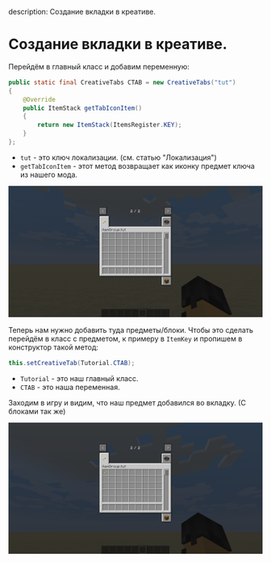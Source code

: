 description: Создание вкладки в креативе.

# Создание вкладки в креативе.

Перейдём в главный класс и добавим переменную:
```java
public static final CreativeTabs CTAB = new CreativeTabs("tut")
{
    @Override
    public ItemStack getTabIconItem()
    {
        return new ItemStack(ItemsRegister.KEY);
    }
};
```

* `tut` - это ключ локализации. (см. статью "Локализация")
* `getTabIconItem` - этот метод возвращает как иконку предмет ключа из нашего мода.

[![Вкладка 1](images/tab_1.png)](images/tab_1.png)

Теперь нам нужно добавить туда предметы/блоки. Чтобы это сделать перейдём в класс с предметом, к примеру в `ItemKey` и пропишем в конструктор такой метод:
```java
this.setCreativeTab(Tutorial.CTAB);
```

* `Tutorial` - это наш главный класс.
* `CTAB` - это наша переменная.

Заходим в игру и видим, что наш предмет добавился во вкладку. (С блоками так же)

[![Вкладка 2](images/tab_2.png)](images/tab_2.png)